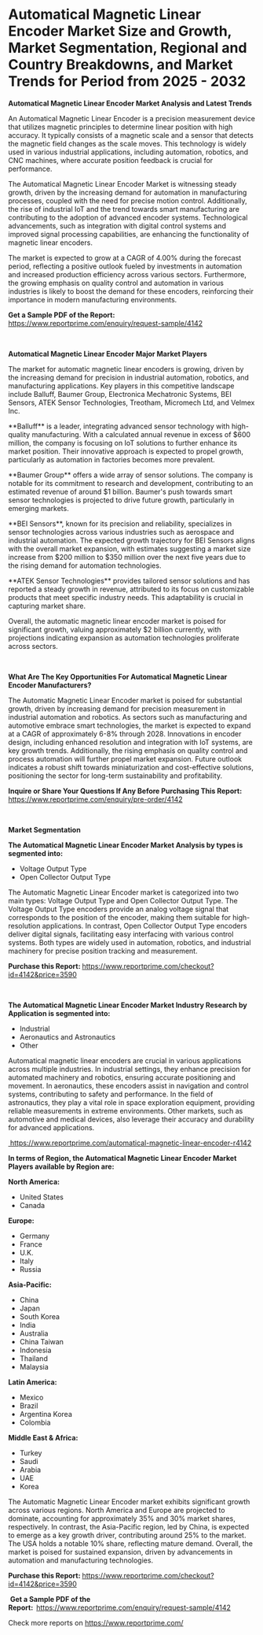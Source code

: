 <p><h1>Automatical Magnetic Linear Encoder Market Size and Growth, Market Segmentation, Regional and Country Breakdowns, and Market Trends for Period from 2025 -  2032</h1></p><p><strong>Automatical Magnetic Linear Encoder Market Analysis and Latest Trends</strong></p>
<p><p>An Automatical Magnetic Linear Encoder is a precision measurement device that utilizes magnetic principles to determine linear position with high accuracy. It typically consists of a magnetic scale and a sensor that detects the magnetic field changes as the scale moves. This technology is widely used in various industrial applications, including automation, robotics, and CNC machines, where accurate position feedback is crucial for performance.</p><p>The Automatical Magnetic Linear Encoder Market is witnessing steady growth, driven by the increasing demand for automation in manufacturing processes, coupled with the need for precise motion control. Additionally, the rise of industrial IoT and the trend towards smart manufacturing are contributing to the adoption of advanced encoder systems. Technological advancements, such as integration with digital control systems and improved signal processing capabilities, are enhancing the functionality of magnetic linear encoders.</p><p>The market is expected to grow at a CAGR of 4.00% during the forecast period, reflecting a positive outlook fueled by investments in automation and increased production efficiency across various sectors. Furthermore, the growing emphasis on quality control and automation in various industries is likely to boost the demand for these encoders, reinforcing their importance in modern manufacturing environments.</p></p>
<p><strong>Get a Sample PDF of the Report:&nbsp;</strong> <a href="https://www.reportprime.com/enquiry/request-sample/4142?utm_campaign=2783&utm_medium=2&utm_source=Github&utm_content=ia&utm_term=18032025&utm_id=automatical-magnetic-linear-encoder">https://www.reportprime.com/enquiry/request-sample/4142</a></p>
<p>&nbsp;</p>
<p><strong>Automatical Magnetic Linear Encoder Major Market Players</strong></p>
<p><p>The market for automatic magnetic linear encoders is growing, driven by the increasing demand for precision in industrial automation, robotics, and manufacturing applications. Key players in this competitive landscape include Balluff, Baumer Group, Electronica Mechatronic Systems, BEI Sensors, ATEK Sensor Technologies, Treotham, Micromech Ltd, and Velmex Inc.</p><p>**Balluff** is a leader, integrating advanced sensor technology with high-quality manufacturing. With a calculated annual revenue in excess of $600 million, the company is focusing on IoT solutions to further enhance its market position. Their innovative approach is expected to propel growth, particularly as automation in factories becomes more prevalent.</p><p>**Baumer Group** offers a wide array of sensor solutions. The company is notable for its commitment to research and development, contributing to an estimated revenue of around $1 billion. Baumer's push towards smart sensor technologies is projected to drive future growth, particularly in emerging markets.</p><p>**BEI Sensors**, known for its precision and reliability, specializes in sensor technologies across various industries such as aerospace and industrial automation. The expected growth trajectory for BEI Sensors aligns with the overall market expansion, with estimates suggesting a market size increase from $200 million to $350 million over the next five years due to the rising demand for automation technologies.</p><p>**ATEK Sensor Technologies** provides tailored sensor solutions and has reported a steady growth in revenue, attributed to its focus on customizable products that meet specific industry needs. This adaptability is crucial in capturing market share.</p><p>Overall, the automatic magnetic linear encoder market is poised for significant growth, valuing approximately $2 billion currently, with projections indicating expansion as automation technologies proliferate across sectors.</p></p>
<p>&nbsp;</p>
<p><strong>What Are The Key Opportunities For Automatical Magnetic Linear Encoder Manufacturers?</strong></p>
<p><p>The Automatic Magnetic Linear Encoder market is poised for substantial growth, driven by increasing demand for precision measurement in industrial automation and robotics. As sectors such as manufacturing and automotive embrace smart technologies, the market is expected to expand at a CAGR of approximately 6-8% through 2028. Innovations in encoder design, including enhanced resolution and integration with IoT systems, are key growth trends. Additionally, the rising emphasis on quality control and process automation will further propel market expansion. Future outlook indicates a robust shift towards miniaturization and cost-effective solutions, positioning the sector for long-term sustainability and profitability.</p></p>
<p><strong>Inquire or Share Your Questions If Any Before Purchasing This Report:</strong> <a href="https://www.reportprime.com/enquiry/pre-order/4142?utm_campaign=2783&utm_medium=2&utm_source=Github&utm_content=ia&utm_term=18032025&utm_id=automatical-magnetic-linear-encoder">https://www.reportprime.com/enquiry/pre-order/4142</a></p>
<p>&nbsp;</p>
<p><strong>Market Segmentation</strong></p>
<p><strong>The Automatical Magnetic Linear Encoder Market Analysis by types is segmented into:</strong></p>
<p><ul><li>Voltage Output Type</li><li>Open Collector Output Type</li></ul></p>
<p><p>The Automatic Magnetic Linear Encoder market is categorized into two main types: Voltage Output Type and Open Collector Output Type. The Voltage Output Type encoders provide an analog voltage signal that corresponds to the position of the encoder, making them suitable for high-resolution applications. In contrast, Open Collector Output Type encoders deliver digital signals, facilitating easy interfacing with various control systems. Both types are widely used in automation, robotics, and industrial machinery for precise position tracking and measurement.</p></p>
<p><strong>Purchase this Report:&nbsp;</strong><a href="https://www.reportprime.com/checkout?id=4142&price=3590&utm_campaign=2783&utm_medium=2&utm_source=Github&utm_content=ia&utm_term=18032025&utm_id=automatical-magnetic-linear-encoder">https://www.reportprime.com/checkout?id=4142&price=3590</a></p>
<p>&nbsp;</p>
<p><strong>The Automatical Magnetic Linear Encoder Market Industry Research by Application is segmented into:</strong></p>
<p><ul><li>Industrial</li><li>Aeronautics and Astronautics</li><li>Other</li></ul></p>
<p><p>Automatical magnetic linear encoders are crucial in various applications across multiple industries. In industrial settings, they enhance precision for automated machinery and robotics, ensuring accurate positioning and movement. In aeronautics, these encoders assist in navigation and control systems, contributing to safety and performance. In the field of astronautics, they play a vital role in space exploration equipment, providing reliable measurements in extreme environments. Other markets, such as automotive and medical devices, also leverage their accuracy and durability for advanced applications.</p></p>
<p><a href="https://www.reportprime.com/automatical-magnetic-linear-encoder-r4142?utm_campaign=2783&utm_medium=2&utm_source=Github&utm_content=ia&utm_term=18032025&utm_id=automatical-magnetic-linear-encoder">&nbsp;https://www.reportprime.com/automatical-magnetic-linear-encoder-r4142</a></p>
<p><strong>In terms of Region, the Automatical Magnetic Linear Encoder Market Players available by Region are:</strong></p>
<p>
    <p> <strong> North America: </strong>
        <ul>
            <li>United States</li>
            <li>Canada</li>
        </ul>
        </p> 
    <p> <strong> Europe: </strong>
        <ul>
            <li>Germany</li>
            <li>France</li>
            <li>U.K.</li>
            <li>Italy</li>
            <li>Russia</li>
        </ul>
        </p> 
    <p> <strong> Asia-Pacific: </strong>
        <ul>
            <li>China</li>
            <li>Japan</li>
            <li>South Korea</li>
            <li>India</li>
            <li>Australia</li>
            <li>China Taiwan</li>
            <li>Indonesia</li>
            <li>Thailand</li>
            <li>Malaysia</li>
        </ul>
        </p> 
    <p> <strong> Latin America: </strong>
        <ul>
            <li>Mexico</li>
            <li>Brazil</li>
            <li>Argentina Korea</li>
            <li>Colombia</li>
        </ul>
        </p> 
    <p> <strong> Middle East & Africa: </strong>
        <ul>
            <li>Turkey</li>
            <li>Saudi</li>
            <li>Arabia</li>
            <li>UAE</li>
            <li>Korea</li>
        </ul>
    </p>
    </p>
<p><p>The Automatic Magnetic Linear Encoder market exhibits significant growth across various regions. North America and Europe are projected to dominate, accounting for approximately 35% and 30% market shares, respectively. In contrast, the Asia-Pacific region, led by China, is expected to emerge as a key growth driver, contributing around 25% to the market. The USA holds a notable 10% share, reflecting mature demand. Overall, the market is poised for sustained expansion, driven by advancements in automation and manufacturing technologies.</p></p>
<p><strong>Purchase this Report: </strong><a href="https://www.reportprime.com/checkout?id=4142&price=3590&utm_campaign=2783&utm_medium=2&utm_source=Github&utm_content=ia&utm_term=18032025&utm_id=automatical-magnetic-linear-encoder">https://www.reportprime.com/checkout?id=4142&price=3590</a></p>
<p>&nbsp;<strong>Get a Sample PDF of the Report:&nbsp;&nbsp;</strong><a href="https://www.reportprime.com/enquiry/request-sample/4142?utm_campaign=2783&utm_medium=2&utm_source=Github&utm_content=ia&utm_term=18032025&utm_id=automatical-magnetic-linear-encoder">https://www.reportprime.com/enquiry/request-sample/4142</a></p>
<p><strong></strong></p>
<p>Check more reports on <a href="https://www.reportprime.com/?utm_campaign=2783&utm_medium=2&utm_source=Github&utm_content=ia&utm_term=18032025&utm_id=automatical-magnetic-linear-encoder">https://www.reportprime.com/</a></p>